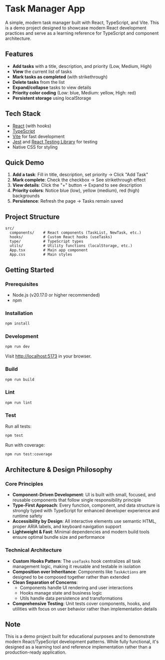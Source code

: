 # Task Manager App

A simple, modern task manager built with React, TypeScript, and Vite. 
This is a demo project designed to showcase modern React development practices and serve as a learning reference for TypeScript and component architecture.

## Features
- **Add tasks** with a title, description, and priority (Low, Medium, High)
- **View** the current list of tasks
- **Mark tasks as completed** (with strikethrough)
- **Delete tasks** from the list
- **Expand/collapse** tasks to view details
- **Priority color coding** (Low: blue, Medium: yellow, High: red)
- **Persistent storage** using localStorage

## Tech Stack
- [React](https://react.dev/) (with hooks)
- [TypeScript](https://www.typescriptlang.org/)
- [Vite](https://vitejs.dev/) for fast development
- [Jest](https://jestjs.io/) and [React Testing Library](https://testing-library.com/docs/react-testing-library/intro/) for testing
- Native CSS for styling


## Quick Demo

1. **Add a task**: Fill in title, description, set priority → Click "Add Task"
2. **Mark complete**: Check the checkbox → See strikethrough effect
3. **View details**: Click the "+" button → Expand to see description
4. **Priority colors**: Notice blue (low), yellow (medium), red (high) backgrounds
5. **Persistence**: Refresh the page → Tasks remain saved

## Project Structure
```
src/
  components/    # React components (TaskList, NewTask, etc.)
  hooks/         # Custom React hooks (useTasks)
  type/          # TypeScript types
  utils/         # Utility functions (localStorage, etc.)
  App.tsx        # Main app component
  App.css        # Main styles
```

## Getting Started

### Prerequisites
- Node.js (v20.17.0 or higher recommended)
- npm

### Installation
```sh
npm install
```

### Development
```sh
npm run dev
```
Visit [http://localhost:5173](http://localhost:5173) in your browser.

### Build
```sh
npm run build
```

### Lint
```sh
npm run lint
```

### Test
Run all tests:
```sh
npm test
```
Run with coverage:
```sh
npm run test:coverage
```


## Architecture & Design Philosophy

### Core Principles

- **Component-Driven Development**: UI is built with small, focused, and reusable components that follow single responsibility principle
- **Type-First Approach**: Every function, component, and data structure is strongly typed with TypeScript for enhanced developer experience and runtime safety
- **Accessibility by Design**: All interactive elements use semantic HTML, proper ARIA labels, and keyboard navigation support
- **Lightweight & Fast**: Minimal dependencies and modern build tools ensure optimal bundle size and performance

### Technical Architecture

- **Custom Hooks Pattern**: The `useTasks` hook centralizes all task management logic, making it reusable and testable in isolation
- **Composition over Inheritance**: Components like `TaskActions` are designed to be composed together rather than extended
- **Clean Separation of Concerns**:
  - Components handle UI rendering and user interactions
  - Hooks manage state and business logic
  - Utils handle data persistence and transformations
- **Comprehensive Testing**: Unit tests cover components, hooks, and utilities with focus on user behavior rather than implementation details

## Note

This is a demo project built for educational purposes and to demonstrate modern React/TypeScript development patterns. 
While fully functional, it's designed as a learning tool and reference implementation rather than a production-ready application.





